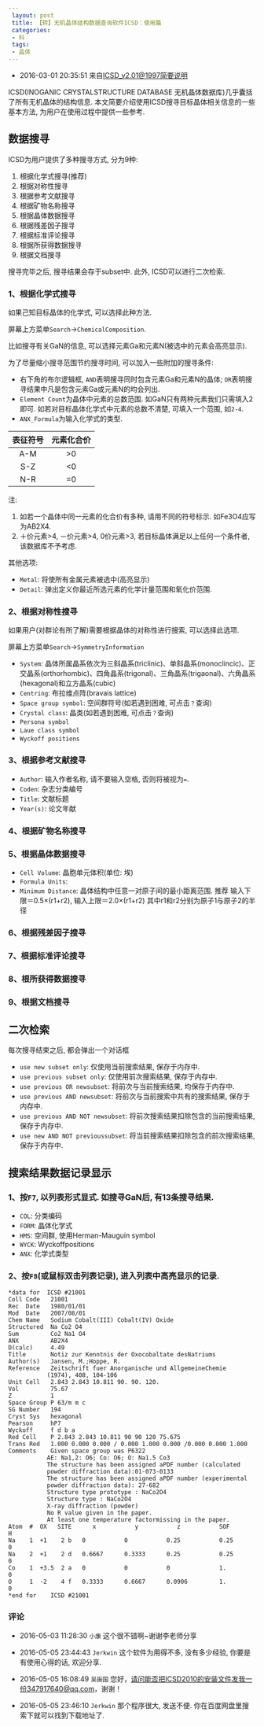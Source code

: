 ```yaml
---
 layout: post
 title: 【转】无机晶体结构数据查询软件ICSD：使用篇
 categories:
 - 科
 tags:
 - 晶体
---
```


- 2016-03-01 20:35:51 来自[ICSD_v2.01@1997简要说明](http://wenku.baidu.com/view/f61d91a00029bd64783e2cd7.html)

ICSD(INOGANIC CRYSTALSTRUCTURE DATABASE 无机晶体数据库)几乎囊括了所有无机晶体的结构信息. 本文简要介绍使用ICSD搜寻目标晶体相关信息的一些基本方法, 为用户在使用过程中提供一些参考.

## 数据搜寻

ICSD为用户提供了多种搜寻方式, 分为9种:

1. 根据化学式搜寻(推荐)
2. 根据对称性搜寻
3. 根据参考文献搜寻
4. 根据矿物名称搜寻
5. 根据晶体数据搜寻
6. 根据残差因子搜寻
7. 根据标准评论搜寻
8. 根据所获得数据搜寻
9. 根据文档搜寻

搜寻完毕之后, 搜寻结果会存于subset中. 此外, ICSD可以进行二次检索.

### 1、根据化学式搜寻

如果己知目标晶体的化学式, 可以选择此种方法.

屏幕上方菜单`Search`->`ChemicalComposition`.

比如搜寻有关GaN的信息, 可以选择元素Ga和元素N(被选中的元素会高亮显示).

为了尽量缩小搜寻范围节约搜寻时间, 可以加入一些附加的搜寻条件:

- 右下角的布尔逻辑框, `AND`表明搜寻同时包含元素Ga和元素N的晶体; `OR`表明搜寻结果中凡是包含元素Ga或元素N的均会列出.
- `Element Count`为晶体中元素的总数范围. 如GaN只有两种元素我们只需填入2即可. 如若对目标晶体化学式中元素的总数不清楚, 可填入一个范围, 如`2-4`.
- `ANX_Formula`为输入化学式的类型.

| 表征符号| 元素化合价 |
|:-------:|:----:|
| A-M     |  >0 |
| S-Z     |  <0 |
| N-R     |  =0 |

注:

1. 如若一个晶体中同一元素的化合价有多种, 请用不同的符号标示. 如Fe3O4应写为AB2X4.
2. ＋价元素>4, －价元素>4, 0价元素>3, 若目标晶体满足以上任何一个条件者, 该数据库不予考虑.

其他选项:

- `Metal`: 将使所有金属元素被选中(高亮显示)
- `Detail`: 弹出定义你最近所选元素的化学计量范围和氧化价范围.

### 2、根据对称性搜寻

如果用户(对群论有所了解)需要根据晶体的对称性进行搜索, 可以选择此选项.

屏幕上方菜单`Search`->`SymmetryInformation`

- `System`: 晶体所属晶系依次为三斜晶系(triclinic)、单斜晶系(monoclincic)、正交晶系(orthorhombic)、四角晶系(trigonal)、三角晶系(trigaonal)、六角晶系(hexagonal)和立方晶系(cubic)
- `Centring`: 布拉维点阵(bravais lattice)
- `Space group symbol`: 空间群符号(如若遇到困难, 可点击`？`查询)
- `Crystal class`: 晶类(如若遇到困难, 可点击`？`查询)
- `Persona symbol`
- `Laue class symbol`
- `Wyckoff positions`

### 3、根据参考文献搜寻

- `Author`: 输入作者名称, 请不要输入空格, 否则将被视为`=`.
- `Coden`: 杂志分类编号
- `Title`: 文献标题
- `Year(s)`: 论文年献

### 4、根据矿物名称搜寻

### 5、根据晶体数据搜寻

- `Cell Volume`: 晶胞单元体积(单位: 埃)
- `Formula Units`:
- `Minimum Distance`: 晶体结构中任意一对原子间的最小距离范围.
	推荐 输入下限＝0.5×(r1+r2), 输入上限＝2.0×(r1+r2)
	其中r1和r2分别为原子1与原子2的半径

### 6、根据残差因子搜寻

### 7、根据标准评论搜寻

### 8、根所获得数据搜寻

### 9、根据文档搜寻

## 二次检索

每次搜寻结束之后, 都会弹出一个对话框

- `use new subset only`: 仅使用当前搜索结果, 保存于内存中.
- `use previous subset only`: 仅使用前次搜索结果, 保存于内存中.
- `use previous OR newsubset`: 将前次与当前搜索结果, 均保存于内存中.
- `use previous AND newsubset`: 将前次与当前搜索中共有的搜索结果, 保存于内存中.
- `use previous AND NOT newsubset`: 将前次搜索结果扣除包含的当前搜索结果, 保存于内存中.
- `use new AND NOT previoussubset`: 将当前搜索结果扣除包含的前次搜索结果, 保存于内存中.

## 搜索结果数据记录显示

### 1、按`F7`, 以列表形式显式. 如搜寻GaN后, 有13条搜寻结果.

- `COL`: 分类编码
- `FORM`: 晶体化学式
- `HMS`: 空间群, 使用Herman-Mauguin symbol
- `WYCK`: Wyckoffpositions
- `ANX`: 化学式类型

### 2、按`F8`(或鼠标双击列表记录), 进入列表中高亮显示的记录.

	*data for  ICSD #21001
	Coll Code   21001
	Rec  Date   1980/01/01
	Mod  Date   2007/08/01
	Chem Name   Sodium Cobalt(III) Cobalt(IV) Oxide
	Structured  Na Co2 O4
	Sum         Co2 Na1 O4
	ANX         AB2X4
	D(calc)     4.49
	Title       Notiz zur Kenntnis der Oxocobaltate desNatriums
	Author(s)   Jansen, M.;Hoppe, R.
	Reference   Zeitschrift fuer Anorganische und AllgemeineChemie
	           (1974), 408, 104-106
	Unit Cell   2.843 2.843 10.811 90. 90. 120.
	Vol         75.67
	Z           1
	Space Group P 63/m m c
	SG Number   194
	Cryst Sys   hexagonal
	Pearson     hP7
	Wyckoff     f d b a
	Red Cell    P 2.843 2.843 10.811 90 90 120 75.675
	Trans Red   1.000 0.000 0.000 / 0.000 1.000 0.000 /0.000 0.000 1.000
	Comments    Given space group was P6322
	           AE: Na1,2: O6; Co: O6; O: Na1.5 Co3
	           The structure has been assigned aPDF number (calculated
	           powder diffraction data):01-073-0133
	           The structure has been assigned aPDF number (experimental
	           powder diffraction data): 27-682
	           Structure type prototype : NaCo2O4
	           Structure type : NaCo2O4
	           X-ray diffraction (powder)
	           No R value given in the paper.
	           At least one temperature factormissing in the paper.
	Atom  #  OX   SITE      x           y           z           SOF        H
	Na    1  +1    2 b   0           0           0.25           0.25       0
	Na    2  +1    2 d   0.6667      0.3333      0.25           0.25       0
	Co    1  +3.5  2 a   0           0           0              1.         0
	O     1  -2    4 f   0.3333      0.6667      0.0906         1.         0
	*end for    ICSD #21001

### 评论

- 2016-05-03 11:28:30 `小康` 这个很不错啊~谢谢李老师分享
- 2016-05-05 23:44:43 `Jerkwin` 这个软件为用得不多, 没有多少经验, 你要是有使用心得的话, 欢迎分享.

- 2016-05-05 16:08:49 `吴振国` 您好，请问能否把ICSD2010的安装文件发我一份347917640@qq.com，谢谢！
- 2016-05-05 23:46:10 `Jerkwin` 那个程序很大, 发送不便. 你在百度网盘里搜索下就可以找到下载地址了.
